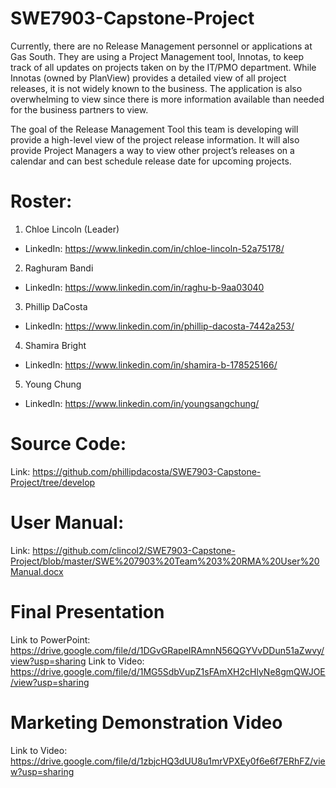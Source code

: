 # SWE7903-Capstone-Project
Currently, there are no Release Management personnel or applications at Gas South. They are using a Project Management tool, Innotas, to keep track of all updates on projects taken on by the IT/PMO department. While Innotas (owned by PlanView) provides a detailed view of all project releases, it is not widely known to the business. The application is also overwhelming to view since there is more information available than needed for the business partners to view. 

The goal of the Release Management Tool this team is developing will provide a high-level view of the project release information. It will also provide Project Managers a way to view other project’s releases on a calendar and can best schedule release date for upcoming projects. 


# Roster:
1. Chloe Lincoln (Leader)
  * LinkedIn: https://www.linkedin.com/in/chloe-lincoln-52a75178/
2. Raghuram Bandi
 * LinkedIn: https://www.linkedin.com/in/raghu-b-9aa03040
3. Phillip DaCosta
  * LinkedIn: https://www.linkedin.com/in/phillip-dacosta-7442a253/
4. Shamira Bright
  * LinkedIn: https://www.linkedin.com/in/shamira-b-178525166/
5. Young Chung
  * LinkedIn: https://www.linkedin.com/in/youngsangchung/

# Source Code:
Link: https://github.com/phillipdacosta/SWE7903-Capstone-Project/tree/develop

# User Manual:
Link: https://github.com/clincol2/SWE7903-Capstone-Project/blob/master/SWE%207903%20Team%203%20RMA%20User%20Manual.docx

# Final Presentation
Link to PowerPoint: https://drive.google.com/file/d/1DGvGRapeIRAmnN56QGYVvDDun51aZwvy/view?usp=sharing
Link to Video: https://drive.google.com/file/d/1MG5SdbVupZ1sFAmXH2cHlyNe8gmQWJOE/view?usp=sharing

# Marketing Demonstration Video
Link to Video: https://drive.google.com/file/d/1zbjcHQ3dUU8u1mrVPXEy0f6e6f7ERhFZ/view?usp=sharing

